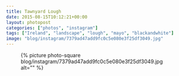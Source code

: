 ```yaml
---
title: Tawnyard Lough
date: 2015-08-15T10:12:21+00:00
layout: photopost
categories: ["photos", "instagram"]
tags: ["Ireland", "landscape", "lough", "mayo", "blackandwhite"]
image: "blog/instagram/7379ad47add9fc0c5e080e3f25df3049.jpg"
---
```


<figure class="photo photo--square">
  {% picture photo-square blog/instagram/7379ad47add9fc0c5e080e3f25df3049.jpg alt="" %}
</figure>


